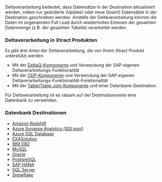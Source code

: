 Deltaverarbeitung bedeutet, dass Datensätze in der Destination aktualisiert werden, indem nur geänderte (Update) oder neue (Insert) Datensätze in der Destination geschrieben werden. 
Anstelle der Deltaverarbeitung können die Daten im sogenannten Full Load durch wiederholtes Einlesen der gesamten Datenmenge (z.B. der gesamten Tabelle) verarbeitet werden.


### Deltaverarbeitung in Xtract Produkten
Es gibt drei Arten der Deltaverarbeitung, die von Ihrem Xtract Produkt unterstützt werden:
- Mit der [DeltaQ-Komponente](../datasource-deltaq/eine-deltaq-quelle-definieren) und Verwendung der SAP-eigenen Deltaverarbeitungs-Funktionalität 
- Mit der [ODP-Komponente](../odp/odp-functions-ov#update-mode) und Verwendung der SAP-eigenen Deltaverarbeitungs-Funktionalität-Funktionalität
- Mit der [Table/Table-Join-Komponente](../table) und einer Datenbank-Destination.

Für Deltaverarbeitung ist es ratsam auf der Destinationsseite eine Datenbank zu verwenden.


### Datenbank Destinationen
- [Amazon Redshift](../xu-destinationen/redshift/daten-mergen) 
- [Azure Synapse Analytics (SQl pool)](../xu-destinationen/azure-synapse-analytics/daten-mergen) 
- [Azure SQL Database](../xu-destinationen/microsoft-sql-server/daten-mergen) 
- [EXASolution](../xu-destinationen/exasol/daten-mergen) 
- [IBM DB2](../xu-destinationen/ibm-db2/daten-mergen) 
- [MySQL](../xu-destinationen/mysql/daten-mergen) 
- [Oracle](../xu-destinationen/oracle/daten-mergen) 
- [PostgreSQL](../xu-destinationen/postgreSQL/daten-mergen)
- [SAP HANA](../xu-destinationen/hana/daten-mergen) 
- [SQL Server](../xu-destinationen/microsoft-sql-server/daten-mergen) 
- [Snowflake](../xu-destinationen/snowflake/daten-mergen)




